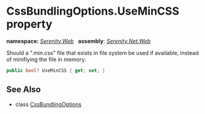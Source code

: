 # CssBundlingOptions.UseMinCSS property
**namespace:** *[Serenity.Web](../../README.md#serenity.web-namespace)*   **assembly**: *[Serenity.Net.Web](../../README.md)*

Should a ".min.css" file that exists in file system be used if available, instead of minifiying the file in memory.

```csharp
public bool? UseMinCSS { get; set; }
```

## See Also

* class [CssBundlingOptions](../CssBundlingOptions.md)